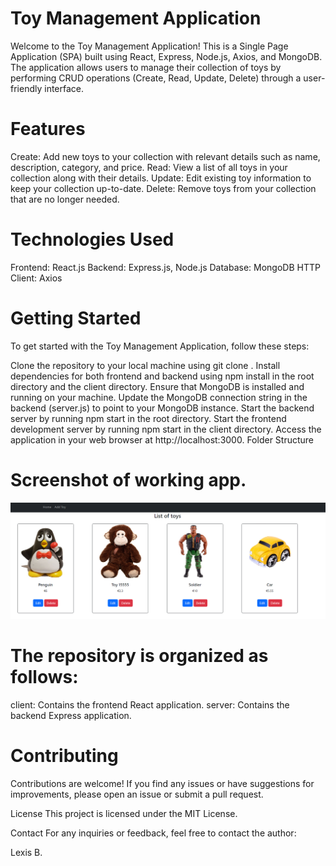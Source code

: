 # Toy Management Application

Welcome to the Toy Management Application! This is a Single Page Application (SPA) built using React, Express, Node.js, Axios, and MongoDB. The application allows users to manage their collection of toys by performing CRUD operations (Create, Read, Update, Delete) through a user-friendly interface.


# Features


Create: Add new toys to your collection with relevant details such as name, description, category, and price.
Read: View a list of all toys in your collection along with their details.
Update: Edit existing toy information to keep your collection up-to-date.
Delete: Remove toys from your collection that are no longer needed.

# Technologies Used

Frontend: React.js
Backend: Express.js, Node.js
Database: MongoDB
HTTP Client: Axios


# Getting Started

To get started with the Toy Management Application, follow these steps:

Clone the repository to your local machine using git clone <repository-url>.
Install dependencies for both frontend and backend using npm install in the root directory and the client directory.
Ensure that MongoDB is installed and running on your machine.
Update the MongoDB connection string in the backend (server.js) to point to your MongoDB instance.
Start the backend server by running npm start in the root directory.
Start the frontend development server by running npm start in the client directory.
Access the application in your web browser at http://localhost:3000.
Folder Structure


# Screenshot of working app.

![Toy app running.](/assets/working_app.png "Reading toys from database")

# The repository is organized as follows:

client: Contains the frontend React application.
server: Contains the backend Express application.


# Contributing
Contributions are welcome! If you find any issues or have suggestions for improvements, please open an issue or submit a pull request.


License
This project is licensed under the MIT License.

Contact
For any inquiries or feedback, feel free to contact the author:

Lexis B.
